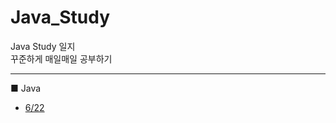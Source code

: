 # Java_Study  
Java Study 일지  
꾸준하게 매일매일 공부하기  

------------------------------------------------------------------  
■ Java
- [6/22](https://github.com/Gyubin0302/Java_Study/blob/master/0622.md)
